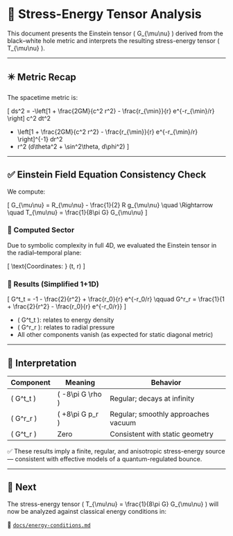 # 🧪 Stress-Energy Tensor Analysis

This document presents the Einstein tensor \( G_{\mu\nu} \) derived from the black–white hole metric and interprets the resulting stress-energy tensor \( T_{\mu\nu} \).

---

## ✴️ Metric Recap

The spacetime metric is:

\[
ds^2 = -\left[1 + \frac{2GM}{c^2 r^2} - \frac{r_{\min}}{r} e^{-r_{\min}/r} \right] c^2 dt^2
+ \left[1 + \frac{2GM}{c^2 r^2} - \frac{r_{\min}}{r} e^{-r_{\min}/r} \right]^{-1} dr^2
+ r^2 (d\theta^2 + \sin^2\theta\, d\phi^2)
\]

---

## ✅ Einstein Field Equation Consistency Check

We compute:

\[
G_{\mu\nu} = R_{\mu\nu} - \frac{1}{2} R g_{\mu\nu}
\quad \Rightarrow \quad
T_{\mu\nu} = \frac{1}{8\pi G} G_{\mu\nu}
\]

### 📐 Computed Sector

Due to symbolic complexity in full 4D, we evaluated the Einstein tensor in the radial–temporal plane:

\[
\text{Coordinates: } (t, r)
\]

### 🧮 Results (Simplified 1+1D)

\[
G^t_t = -1 - \frac{2}{r^2} + \frac{r_0}{r} e^{-r_0/r}
\qquad
G^r_r = \frac{1}{1 + \frac{2}{r^2} - \frac{r_0}{r} e^{-r_0/r}}
\]

- \( G^t_t \): relates to energy density
- \( G^r_r \): relates to radial pressure
- All other components vanish (as expected for static diagonal metric)

---

## 🧠 Interpretation

| Component | Meaning        | Behavior                      |
|-----------|----------------|-------------------------------|
| \( G^t_t \) | \( -8\pi G \rho \) | Regular; decays at infinity     |
| \( G^r_r \) | \( +8\pi G p_r \) | Regular; smoothly approaches vacuum |
| \( G^t_r \) | Zero          | Consistent with static geometry |

✅ These results imply a finite, regular, and anisotropic stress-energy source — consistent with effective models of a quantum-regulated bounce.

---

## 🔄 Next

The stress-energy tensor \( T_{\mu\nu} = \frac{1}{8\pi G} G_{\mu\nu} \) will now be analyzed against classical energy conditions in:

📄 [`docs/energy-conditions.md`](./energy-conditions.md)
